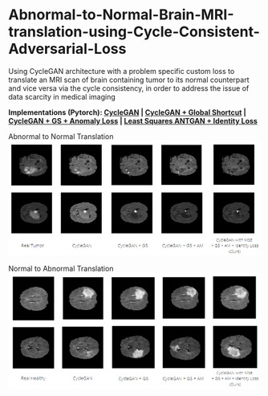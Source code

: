 # Abnormal-to-Normal-Brain-MRI-translation-using-Cycle-Consistent-Adversarial-Loss
Using CycleGAN architecture with a problem specific custom loss to translate an MRI scan of brain containing tumor to its normal counterpart and vice versa via the cycle consistency, in order to address the issue of data scarcity in medical imaging

**Implementations (Pytorch): [CycleGAN](https://www.kaggle.com/code/abhyudayaapoorva/cyclegan-abnormal2normal) |  [CycleGAN + Global Shortcut](https://www.kaggle.com/code/abhyudayaapoorva/cyclegan-global-shortcut) |  [CycleGAN + GS + Anomaly Loss](https://www.kaggle.com/code/abhyudayaapoorva/cyclegan-gs-anomaly-loss) |
[Least Squares ANTGAN + Identity Loss](https://www.kaggle.com/code/abhyudayaapoorva/least-squares-ant-gan)**


Abnormal to Normal Translation
![Alt text](assets/a2n.png?raw=true "Abnormal to Normal Translation")

Normal to Abnormal Translation
![Alt text](assets/n2a.png?raw=true "Normal to Abnormal Translation")
